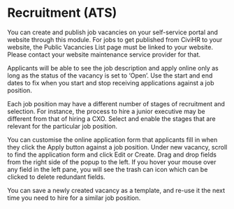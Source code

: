 Recruitment (ATS)
==========

You can create and publish job vacancies on your self-service portal and website through this module. For jobs to get published from CiviHR to your website, the Public Vacancies List page must be linked to your website. Please contact your website maintenance service provider for that. 

Applicants will be able to see the job description and apply online only as long as the status of the vacancy is set to ‘Open’. Use the start and end dates to fix when you start and stop receiving applications against a job position. 

Each job position may have a different number of stages of recruitment and selection. For instance, the process to hire a junior executive may be different from that of hiring a CXO. Select and enable the stages that are relevant for the particular job position.

You can customise the online application form that applicants fill in when they click the Apply button against a job position. Under new vacancy, scroll to find the application form and click Edit or Create. Drag and drop fields from the right side of the popup to the left. If you hover your mouse over any field in the left pane, you will see the trash can icon which can be clicked to delete redundant fields. 

You can save a newly created vacancy as a template, and re-use it the next time you need to hire for a similar job position. 




